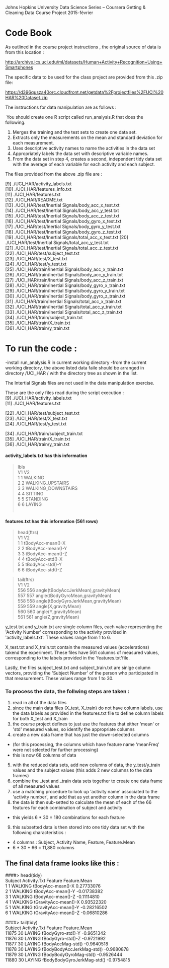 ﻿Johns Hopkins University
Data Science Series – Coursera
Getting & Cleaning Data
Course Project
2015-février

# Code Book

As outlined in the course project instructions , the original source of data is from this location :

http://archive.ics.uci.edu/ml/datasets/Human+Activity+Recognition+Using+Smartphones 

The specific data to be used for the class project are provided from this .zip file:

https://d396qusza40orc.cloudfront.net/getdata%2Fprojectfiles%2FUCI%20HAR%20Dataset.zip 

The instructions for data manipulation are as follows :

 You should create one R script called run_analysis.R that does the following. 
1. Merges the training and the test sets to create one data set. 
2. Extracts only the measurements on the mean and standard deviation for each measurement.  
3. Uses descriptive activity names to name the activities in the data set 
4. Appropriately labels the data set with descriptive variable names.  
5. From the data set in step 4, creates a second, independent tidy data set with the average of each variable for each activity and each subject.

The files provided from the above .zip file are : 
                       
 [9] ./UCI_HAR/activity_labels.txt   
[10] ./UCI_HAR/features_info.txt   
[11] ./UCI_HAR/features.txt   
[12] ./UCI_HAR/README.txt   
[13] ./UCI_HAR/test/Inertial Signals/body_acc_x_test.txt  
[14] ./UCI_HAR/test/Inertial Signals/body_acc_y_test.txt  
[15] ./UCI_HAR/test/Inertial Signals/body_acc_z_test.txt   
[16] ./UCI_HAR/test/Inertial Signals/body_gyro_x_test.txt   
[17] ./UCI_HAR/test/Inertial Signals/body_gyro_y_test.txt   
[18] ./UCI_HAR/test/Inertial Signals/body_gyro_z_test.txt   
[19] ./UCI_HAR/test/Inertial Signals/total_acc_x_test.txt 
[20] ./UCI_HAR/test/Inertial Signals/total_acc_y_test.txt     
[21] ./UCI_HAR/test/Inertial Signals/total_acc_z_test.txt   
[22] ./UCI_HAR/test/subject_test.txt   
[23] ./UCI_HAR/test/X_test.txt  
[24] ./UCI_HAR/test/y_test.txt   
[25] ./UCI_HAR/train/Inertial Signals/body_acc_x_train.txt   
[26] ./UCI_HAR/train/Inertial Signals/body_acc_y_train.txt   
[27] ./UCI_HAR/train/Inertial Signals/body_acc_z_train.txt   
[28] ./UCI_HAR/train/Inertial Signals/body_gyro_x_train.txt  
[29] ./UCI_HAR/train/Inertial Signals/body_gyro_y_train.txt  
[30] ./UCI_HAR/train/Inertial Signals/body_gyro_z_train.txt  
[31] ./UCI_HAR/train/Inertial Signals/total_acc_x_train.txt  
[32] ./UCI_HAR/train/Inertial Signals/total_acc_y_train.txt  
[33] ./UCI_HAR/train/Inertial Signals/total_acc_z_train.txt  
[34] ./UCI_HAR/train/subject_train.txt   
[35] ./UCI_HAR/train/X_train.txt    
[36] ./UCI_HAR/train/y_train.txt   


# To run the code :

-install run_analysis.R in current working directory
-from the current working directory, the above listed data faile should be arranged in directory /UCI_HAR / with the directory tree as shown in the list.

The Intertial Signals files are not used in the data manipulation exercise.

These are the only files read during the script execution :  
 [9] ./UCI_HAR/activity_labels.txt    
[11] ./UCI_HAR/features.txt    

[22] ./UCI_HAR/test/subject_test.txt  
[23] ./UCI_HAR/test/X_test.txt  
[24] ./UCI_HAR/test/y_test.txt   

[34] ./UCI_HAR/train/subject_train.txt   
[35] ./UCI_HAR/train/X_train.txt   
[36] ./UCI_HAR/train/y_train.txt   
  

#### activity_labels.txt has this information

> lbls   
  V1                 V2  
1  1            WALKING  
2  2   WALKING_UPSTAIRS  
3  3 WALKING_DOWNSTAIRS  
4  4            SITTING  
5  5           STANDING  
6  6             LAYING  
 

#### features.txt has this information (561 rows)

> head(ftrs)  
  V1                V2  
1  1 tBodyAcc-mean()-X  
2  2 tBodyAcc-mean()-Y  
3  3 tBodyAcc-mean()-Z  
4  4  tBodyAcc-std()-X  
5  5  tBodyAcc-std()-Y  
6  6  tBodyAcc-std()-Z  

> tail(ftrs)  
     V1                                   V2  
556 556 angle(tBodyAccJerkMean),gravityMean)  
557 557     angle(tBodyGyroMean,gravityMean)  
558 558 angle(tBodyGyroJerkMean,gravityMean)  
559 559                 angle(X,gravityMean)  
560 560                 angle(Y,gravityMean)  
561 561                 angle(Z,gravityMean)  

y_test.txt and y_train.txt are single column files, each value representing the 'Activity Number' corresponding to the activity provided in 'activity_labels.txt'. These values range from 1 to 6.

X_test.txt and X_train.txt contain the measured values (accelerations) takend the experiment.
These files have 561 columns of measured values, corresponding to the labels provided in the 'features.txt'file.

Lastly, the files subject_test.txt and subject_train.txt are sinlge column vectors, providing the 'Subject Number' of the person who participated in that measurement. These values range from 1 to 30.

### To process the data, the follwing steps are taken : 

1. read in all of the data files
2. since the main data files (X_test, X_train) do not have column labels, use the data labels as provided in the features.txt file to define column labels for both X_test and X_train
3. the course project defines to just use the features that either 'mean' or 'std' measured values, so identify the appropriate columns
4. create a new data frame that has just the down-selected columns
* (for this processing, the columns which have feature name 'meanFreq' were not selected for further processing)
* this is now 68 columns of data
5. with the reduced data sets, add new columns of data, the y_test/y_train values and the subject values (this adds 2 new columns to the data frames)
6. combine the _test and _train data sets together to create one data frame of all measured values
7. use a matching procedure to look up 'activity name' associated to the 'activity number', and add that as yet another column in the data frame
8. the data is then sub-setted to calculate the mean of each of the 66 features for each combination of subject and activity
* this yields 6 * 30 = 180 combinations for each feature
9. this subsetted data is then stored into one tidy data set with the following characteristics :
* 4 columns : Subject, Activity Name, Feature, Feature.Mean
* 6 * 30 * 66 = 11,880 columns

## The final data frame looks like this :

####> head(tidy)  
  Subject Activity.Txt              Feature Feature.Mean  
1       1      WALKING    tBodyAcc-mean()-X   0.27733076  
2       1      WALKING    tBodyAcc-mean()-Y  -0.01738382  
3       1      WALKING    tBodyAcc-mean()-Z  -0.11114810  
4       1      WALKING tGravityAcc-mean()-X   0.93522320  
5       1      WALKING tGravityAcc-mean()-Y  -0.28216502  
6       1      WALKING tGravityAcc-mean()-Z  -0.06810286  
 
####> tail(tidy)  
      Subject Activity.Txt                    Feature Feature.Mean  
11875      30       LAYING          fBodyGyro-std()-Y   -0.9651342  
11876      30       LAYING          fBodyGyro-std()-Z   -0.9721992  
11877      30       LAYING          fBodyAccMag-std()   -0.9640518  
11878      30       LAYING  fBodyBodyAccJerkMag-std()   -0.9680878  
11879      30       LAYING     fBodyBodyGyroMag-std()   -0.9526444  
11880      30       LAYING fBodyBodyGyroJerkMag-std()   -0.9754815  


